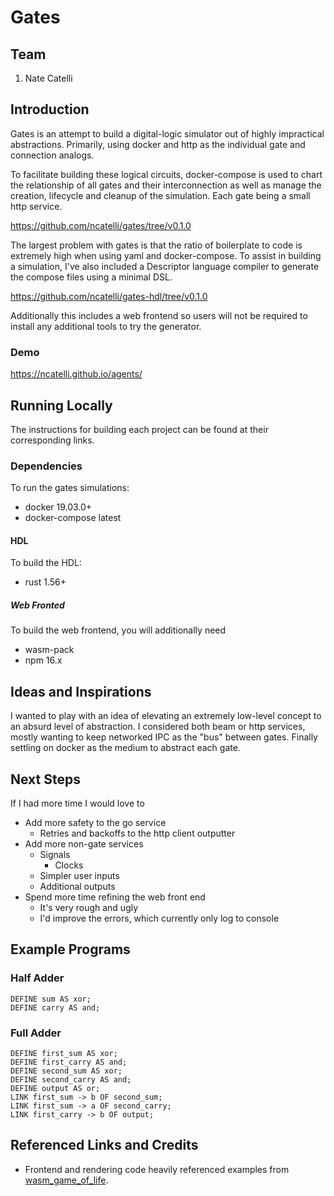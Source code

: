 # Gates
## Team
1. Nate Catelli

## Introduction
Gates is an attempt to build a digital-logic simulator out of highly impractical abstractions. Primarily, using docker and http as the individual gate and connection analogs.

To facilitate building these logical circuits, docker-compose is used to chart the relationship of all gates and their interconnection as well as manage the creation, lifecycle and cleanup of the simulation. Each gate being a small http service.

https://github.com/ncatelli/gates/tree/v0.1.0

The largest problem with gates is that the ratio of boilerplate to code is extremely high when using yaml and docker-compose. To assist in building a simulation, I've also included a Descriptor language compiler to generate the compose files using a minimal DSL.

https://github.com/ncatelli/gates-hdl/tree/v0.1.0

Additionally this includes a web frontend so users will not be required to install any additional tools to try the generator.

### Demo
https://ncatelli.github.io/agents/

## Running Locally
The instructions for building each project can be found at their corresponding links.

### Dependencies
To run the gates simulations:
- docker 19.03.0+
- docker-compose latest

#### HDL
To build the HDL:
- rust 1.56+

##### Web Fronted
To build the web frontend, you will additionally need
- wasm-pack
- npm 16.x

## Ideas and Inspirations
I wanted to play with an idea of elevating an extremely low-level concept to an absurd level of abstraction. I considered both beam or http services, mostly wanting to keep networked IPC as the "bus" between gates. Finally settling on docker as the medium to abstract each gate.

## Next Steps
If I had more time I would love to

- Add more safety to the go service
  - Retries and backoffs to the http client outputter
- Add more non-gate services
  - Signals
    - Clocks
  - Simpler user inputs
  - Additional outputs
- Spend more time refining the web front end
  - It's very rough and ugly
  - I'd improve the errors, which currently only log to console

## Example Programs
### Half Adder

```
DEFINE sum AS xor;
DEFINE carry AS and;
```

### Full Adder 

```
DEFINE first_sum AS xor;
DEFINE first_carry AS and;
DEFINE second_sum AS xor;
DEFINE second_carry AS and;
DEFINE output AS or;
LINK first_sum -> b OF second_sum;
LINK first_sum -> a OF second_carry;
LINK first_carry -> b OF output;
```

## Referenced Links and Credits

- Frontend and rendering code heavily referenced examples from [wasm_game_of_life](https://github.com/rustwasm/wasm_game_of_life/).
